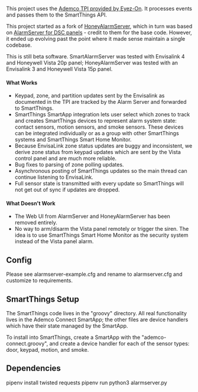 This project uses the [Ademco TPI provided by Eyez-On](http://forum.eyez-on.com/FORUM/viewtopic.php?f=6&t=301).  It processes events and passes them to the SmartThings API.

This project started as a fork of [HoneyAlarmServer](https://github.com/MattTW/HoneyAlarmServer), which in turn was based on [AlarmServer for DSC panels](https://github.com/juggie/AlarmServer) - credit to them for the base code.   However, it ended up evolving past the point where it made sense maintain a single codebase.

This is still beta software.  SmartAlarmServer was tested with Envisalink 4 and Honeywell Vista 20p panel; HoneyAlarmServer was tested with an Envisalink 3 and Honeywell Vista 15p panel.

#### What Works ####

 + Keypad, zone, and partition updates sent by the Envisalink as documented in the TPI are tracked by the Alarm Server and forwarded to SmartThings.
 + SmartThings SmartApp integration lets user select which zones to track and creates SmartThings devices to represent alarm system state: contact sensors, motion sensors, and smoke sensors.  These devices can be integrated individually or as a group with other SmartThings systems and SmartThings Smart Home Monitor.
 + Because EnvisaLink zone status updates are buggy and inconsistent, we derive zone status from keypad updates which are sent by the Vista control panel and are much more reliable.
 + Bug fixes to parsing of zone polling updates.
 + Asynchronous posting of SmartThings updates so the main thread can continue listening to EnvisaLink.
 + Full sensor state is transmitted with every update so SmartThings will not get out of sync if updates are dropped.

#### What Doesn't Work ####

+ The Web UI from AlarmServer and HoneyAlarmServer has been removed entirely.
+ No way to arm/disarm the Vista panel remotely or trigger the siren.  The idea is to use SmartThings Smart Home Monitor as the security system instead of the Vista panel alarm.

Config
------
Please see alarmserver-example.cfg and rename to alarmserver.cfg and
customize to requirements.

SmartThings Setup
-----------------

The SmartThings code lives in the "groovy" directory.  All real
functionality lives in the Ademco Connect SmartApp; the other files
are device handlers which have their state managed by the SmartApp.

To install into SmartThings, create a SmartApp with the
"ademco-connect.groovy", and create a device handler for each of
the sensor types: door, keypad, motion, and smoke.

Dependencies
------------
pipenv install twisted requests
pipenv run python3 alarmserver.py
